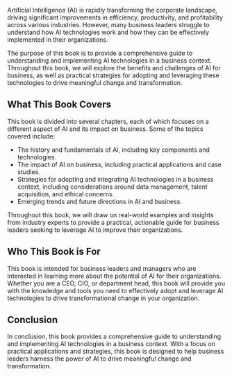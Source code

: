
Artificial Intelligence (AI) is rapidly transforming the corporate landscape, driving significant improvements in efficiency, productivity, and profitability across various industries. However, many business leaders struggle to understand how AI technologies work and how they can be effectively implemented in their organizations.

The purpose of this book is to provide a comprehensive guide to understanding and implementing AI technologies in a business context. Throughout this book, we will explore the benefits and challenges of AI for business, as well as practical strategies for adopting and leveraging these technologies to drive meaningful change and transformation.

What This Book Covers
---------------------

This book is divided into several chapters, each of which focuses on a different aspect of AI and its impact on business. Some of the topics covered include:

* The history and fundamentals of AI, including key components and technologies.
* The impact of AI on business, including practical applications and case studies.
* Strategies for adopting and integrating AI technologies in a business context, including considerations around data management, talent acquisition, and ethical concerns.
* Emerging trends and future directions in AI and business.

Throughout this book, we will draw on real-world examples and insights from industry experts to provide a practical, actionable guide for business leaders seeking to leverage AI to improve their organizations.

Who This Book is For
--------------------

This book is intended for business leaders and managers who are interested in learning more about the potential of AI for their organizations. Whether you are a CEO, CIO, or department head, this book will provide you with the knowledge and tools you need to effectively adopt and leverage AI technologies to drive transformational change in your organization.

Conclusion
----------

In conclusion, this book provides a comprehensive guide to understanding and implementing AI technologies in a business context. With a focus on practical applications and strategies, this book is designed to help business leaders harness the power of AI to drive meaningful change and transformation.
